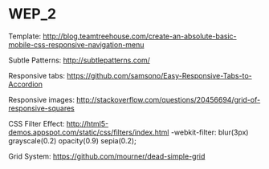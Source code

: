 # WEP_2

Template: http://blog.teamtreehouse.com/create-an-absolute-basic-mobile-css-responsive-navigation-menu

Subtle Patterns: http://subtlepatterns.com/

Responsive tabs: https://github.com/samsono/Easy-Responsive-Tabs-to-Accordion

Responsive images: http://stackoverflow.com/questions/20456694/grid-of-responsive-squares

CSS Filter Effect: http://html5-demos.appspot.com/static/css/filters/index.html
-webkit-filter: blur(3px) grayscale(0.2) opacity(0.9) sepia(0.2);

Grid System: https://github.com/mourner/dead-simple-grid
